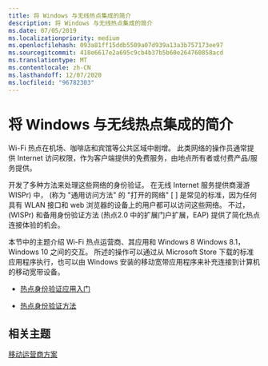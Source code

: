 ```yaml
---
title: 将 Windows 与无线热点集成的简介
description: 将 Windows 与无线热点集成的简介
ms.date: 07/05/2019
ms.localizationpriority: medium
ms.openlocfilehash: 093a81ff15ddb5509a07d939a13a3b757173ee97
ms.sourcegitcommit: 418e6617e2a695c9cb4b37b5b60e264760858acd
ms.translationtype: MT
ms.contentlocale: zh-CN
ms.lasthandoff: 12/07/2020
ms.locfileid: "96782303"
---
```

# <a name="introduction-to-integrating-windows-with-wireless-hotspots"></a>将 Windows 与无线热点集成的简介


Wi-Fi 热点在机场、咖啡店和宾馆等公共区域中剧增。 此类网络的操作员通常提供 Internet 访问权限，作为客户端提供的免费服务，由地点所有者或付费产品/服务提供。

开发了多种方法来处理这些网络的身份验证。 在无线 Internet 服务提供商漫游 WISPr) 中， (称为 "通用访问方法" 的 "打开的网络" \[ \] 是常见的标准，因为任何具有 WLAN 接口和 web 浏览器的设备上的用户都可以访问这些网络。 不过， (WISPr) 和备用身份验证方法 (热点2.0 中的扩展门户扩展，EAP) 提供了简化热点连接体验的机会。

本节中的主题介绍 Wi-Fi 热点运营商、其应用和 Windows 8 Windows 8.1，Windows 10 之间的交互。 所述的操作可以通过从 Microsoft Store 下载的标准应用程序执行，也可以由 Windows 安装的移动宽带应用程序来补充连接到计算机的移动宽带设备。

-   [热点身份验证应用入门](review-the-hotspot-authentication-sample.md)

-   [热点身份验证方法](integrating-windows-with-wireless-hotspots.md)

## <a name="span-idrelated_topicsspanrelated-topics"></a><span id="related_topics"></span>相关主题


[移动运营商方案](mobile-plans-scenarios.md)

 

 






